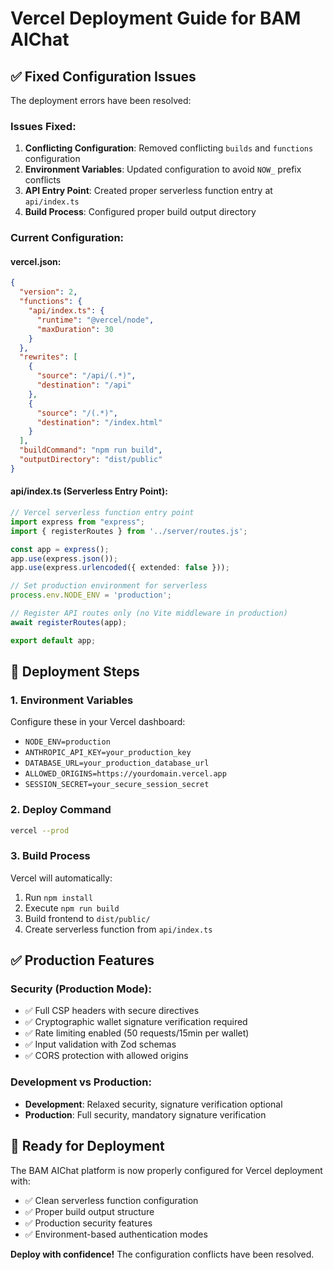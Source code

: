 # Vercel Deployment Guide for BAM AIChat

## ✅ Fixed Configuration Issues

The deployment errors have been resolved:

### **Issues Fixed:**
1. **Conflicting Configuration**: Removed conflicting `builds` and `functions` configuration
2. **Environment Variables**: Updated configuration to avoid `NOW_` prefix conflicts  
3. **API Entry Point**: Created proper serverless function entry at `api/index.ts`
4. **Build Process**: Configured proper build output directory

### **Current Configuration:**

#### **vercel.json:**
```json
{
  "version": 2,
  "functions": {
    "api/index.ts": {
      "runtime": "@vercel/node",
      "maxDuration": 30
    }
  },
  "rewrites": [
    {
      "source": "/api/(.*)",
      "destination": "/api"
    },
    {
      "source": "/(.*)",
      "destination": "/index.html"
    }
  ],
  "buildCommand": "npm run build",
  "outputDirectory": "dist/public"
}
```

#### **api/index.ts (Serverless Entry Point):**
```typescript
// Vercel serverless function entry point
import express from "express";
import { registerRoutes } from '../server/routes.js';

const app = express();
app.use(express.json());
app.use(express.urlencoded({ extended: false }));

// Set production environment for serverless
process.env.NODE_ENV = 'production';

// Register API routes only (no Vite middleware in production)
await registerRoutes(app);

export default app;
```

## 🚀 Deployment Steps

### **1. Environment Variables**
Configure these in your Vercel dashboard:

- `NODE_ENV=production`
- `ANTHROPIC_API_KEY=your_production_key`
- `DATABASE_URL=your_production_database_url`
- `ALLOWED_ORIGINS=https://yourdomain.vercel.app`
- `SESSION_SECRET=your_secure_session_secret`

### **2. Deploy Command**
```bash
vercel --prod
```

### **3. Build Process**
Vercel will automatically:
1. Run `npm install`
2. Execute `npm run build` 
3. Build frontend to `dist/public/`
4. Create serverless function from `api/index.ts`

## ✅ Production Features

### **Security (Production Mode):**
- ✅ Full CSP headers with secure directives
- ✅ Cryptographic wallet signature verification required
- ✅ Rate limiting enabled (50 requests/15min per wallet)
- ✅ Input validation with Zod schemas
- ✅ CORS protection with allowed origins

### **Development vs Production:**
- **Development**: Relaxed security, signature verification optional
- **Production**: Full security, mandatory signature verification

## 🎯 Ready for Deployment

The BAM AIChat platform is now properly configured for Vercel deployment with:
- ✅ Clean serverless function configuration
- ✅ Proper build output structure  
- ✅ Production security features
- ✅ Environment-based authentication modes

**Deploy with confidence!** The configuration conflicts have been resolved.